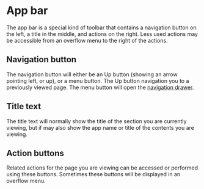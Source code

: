 # App bar

The app bar is a special kind of toolbar that contains a navigation button on the left, a title in the middle, and actions on the right. Less used actions may be accessible from an overflow menu to the right of the actions.

## Navigation button

The navigation button will either be an Up button (showing an arrow pointing left, or up), or a menu button. The Up button navigation you to a previously viewed page. The menu button will open the [navigation drawer](ui-navigation-drawer.md).

## Title text

The title text will normally show the title of the section you are currently viewing, but if may also show the app name or title of the contents you are viewing.

## Action buttons

Related actions for the page you are viewing can be accessed or performed using these buttons. Sometimes these buttons will be displayed in an overflow menu.